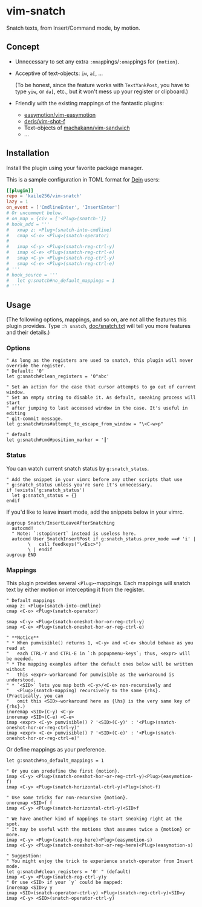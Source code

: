 # vim-snatch

Snatch texts, from Insert/Command mode, by motion.

## Concept

- Unnecessary to set any extra `:nmap`pings/`:omap`pings for `{motion}`.

- Acceptive of text-objects: `iw`, `a[`, ...

  (To be honest, since the feature works with `TextYankPost`,
  you have to type `yiw`, or `da[`, etc.,
  but it won't mess up your register or clipboard.)

- Friendly with the existing mappings of the fantastic plugins:

  - [easymotion/vim-easymotion](https://github.com/easymotion/vim-easymotion)
  - [deris/vim-shot-f](https://github.com/deris/vim-shot-f)
  - Text-objects of [machakann/vim-sandwich](https://github.com/machakann/vim-sandwich)
  - ...

## Installation

Install the plugin using your favorite package manager.

This is a sample configuration in TOML format
for [Dein](https://github.com/Shougo/dein.vim) users:

```toml
[[plugin]]
repo = 'kaile256/vim-snatch'
lazy = 1
on_event = ['CmdlineEnter', 'InsertEnter']
# Or uncomment below.
# on_map = {civ = ['<Plug>(snatch-']}
# hook_add = '''
#   xmap z: <Plug>(snatch-into-cmdline)
#   cmap <C-o> <Plug>(snatch-operator)
#
#   imap <C-y> <Plug>(snatch-reg-ctrl-y)
#   imap <C-e> <Plug>(snatch-reg-ctrl-e)
#   smap <C-y> <Plug>(snatch-reg-ctrl-y)
#   smap <C-e> <Plug>(snatch-reg-ctrl-e)
# '''
# hook_source = '''
#   let g:snatch#no_default_mappings = 1
# '''
```

## Usage

(The following options, mappings, and so on, are not all the features this
plugin provides.
Type `:h snatch`,
[doc/snatch.txt](https://github.com/kaile256/vim-snatch/blob/main/doc/snatch.txt)
will tell you more features and their details.)

### Options

```vim
" As long as the registers are used to snatch, this plugin will never override the register.
" Default: '0'
let g:snatch#clean_registers = '0"abc'

" Set an action for the case that cursor attempts to go out of current window.
" Set an empty string to disable it. As default, sneaking process will start
" after jumping to last accessed window in the case. It's useful in editing
" git-commit message.
let g:snatch#ins#attempt_to_escape_from_window = "\<C-w>p"

" default
let g:snatch#cmd#position_marker = '┃'
```

### Status

You can watch current snatch status by `g:snatch_status`.

```vim
" Add the snippet in your vimrc before any other scripts that use
" g:snatch_status unless you're sure it's unnecessary.
if !exists('g:snatch_status')
  let g:snatch_status = {}
endif
```

If you'd like to leave insert mode, add the snippets below in your vimrc.

```vim
augroup Snatch/InsertLeaveAfterSnatching
  autocmd!
  " Note: `:stopinsert` instead is useless here.
  autocmd User SnatchInsertPost if g:snatch_status.prev_mode ==# 'i' |
        \   call feedkeys("\<Esc>")
        \ | endif
augroup END
```

### Mappings

This plugin provides several `<Plug>`-mappings.
Each mappings will snatch text by either motion or intercepting it from the
register.

```vim
" Default mappings
xmap z: <Plug>(snatch-into-cmdline)
cmap <C-o> <Plug>(snatch-operator)

smap <C-y> <Plug>(snatch-oneshot-hor-or-reg-ctrl-y)
smap <C-e> <Plug>(snatch-oneshot-hor-or-reg-ctrl-e)

" **Notice**
" * When pumvisible() returns 1, <C-y> and <C-e> should behave as you read at
"   each CTRL-Y and CTRL-E in `:h popupmenu-keys`; thus, <expr> will be needed.
" * The mapping examples after the default ones below will be written without
"   this <expr>-workaround for pumvisible as the workaround is understood.
" * `<SID>` lets you map both <C-y>/<C-e> non-recursively and
"   <Plug>(snatch-mapping) recursively to the same {rhs}. (Practically, you can
"   omit this <SID>-workaround here as {lhs} is the very same key of {rhs}.)
inoremap <SID>(C-y) <C-y>
inoremap <SID>(C-e) <C-e>
imap <expr> <C-y> pumvisible() ? '<SID>(C-y)' : '<Plug>(snatch-oneshot-hor-or-reg-ctrl-y)'
imap <expr> <C-e> pumvisible() ? '<SID>(C-e)' : '<Plug>(snatch-oneshot-hor-or-reg-ctrl-e)'
```

Or define mappings as your preference.

```vim
let g:snatch#no_default_mappings = 1

" Or you can predefine the first {motion}.
imap <C-y> <Plug>(snatch-oneshot-hor-or-reg-ctrl-y)<Plug>(easymotion-f)
imap <C-y> <Plug>(snatch-horizontal-ctrl-y)<Plug>(shot-f)

" Use some tricks for non-recursive {motion}.
onoremap <SID>f f
imap <C-y> <Plug>(snatch-horizontal-ctrl-y)<SID>f

" We have another kind of mappings to start sneaking right at the spot.
" It may be useful with the motions that assumes twice a {motion} or more.
imap <C-y> <Plug>(snatch-reg-here)<Plug>(easymotion-s)
imap <C-y> <Plug>(snatch-oneshot-hor-or-reg-here)<Plug>(easymotion-s)

" Suggestion:
" You might enjoy the trick to experience snatch-operator from Insert mode.
let g:snatch#clean_registers = '0' " (default)
imap <C-y> <Plug>(snatch-reg-ctrl-y)y
" Or use <SID> if your `y` could be mapped:
inoremap <SID>y y
imap <SID>(snatch-operator-ctrl-y) <Plug>(snatch-reg-ctrl-y)<SID>y
imap <C-y> <SID>(snatch-operator-ctrl-y)
```
